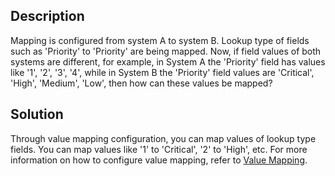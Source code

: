 ## Description

Mapping is configured from system A to system B. Lookup type of fields such as 'Priority' to 'Priority' are being mapped. Now, if field values of both systems are different, for example, in System A the 'Priority' field has values like '1', '2', '3', '4', while in System B the 'Priority' field values are 'Critical', 'High', 'Medium', 'Low', then how can these values be mapped?

## Solution

Through value mapping configuration, you can map values of lookup type fields. You can map values like '1' to 'Critical', '2' to 'High', etc. For more information on how to configure value mapping, refer to [Value Mapping](../../../integrate/mapping-configuration.md#value-mapping).
